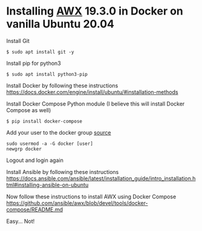 # Installing [AWX](https://github.com/ansible/awx) 19.3.0 in Docker on vanilla Ubuntu 20.04

Install Git
```
$ sudo apt install git -y
```

Install pip for python3
```
$ sudo apt install python3-pip
```

Install Docker by following these instructions
https://docs.docker.com/engine/install/ubuntu/#installation-methods

Install Docker Compose Python module (I believe this will install Docker Compose as well)
```
$ pip install docker-compose
```

Add your user to the docker group [source](https://stackoverflow.com/questions/47854463/docker-got-permission-denied-while-trying-to-connect-to-the-docker-daemon-socke)
```
sudo usermod -a -G docker [user]
newgrp docker
```
Logout and login again

Install Ansible by following these instructions
https://docs.ansible.com/ansible/latest/installation_guide/intro_installation.html#installing-ansible-on-ubuntu

Now follow these instructions to install AWX using Docker Compose
https://github.com/ansible/awx/blob/devel/tools/docker-compose/README.md

Easy... Not!

